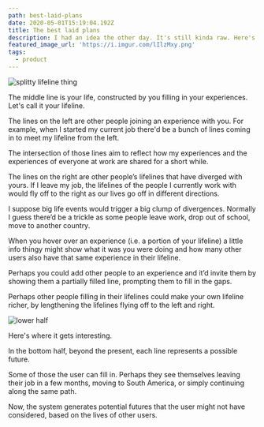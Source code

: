 ```yaml
---
path: best-laid-plans
date: 2020-05-01T15:19:04.192Z
title: The best laid plans
description: I had an idea the other day. It's still kinda raw. Here's some musings.
featured_image_url: 'https://i.imgur.com/lIlzMxy.png'
tags:
  - product
---
```

![splitty lifeline thing](https://i.imgur.com/lIlzMxy.png)

The middle line is your life, constructed by you filling in your experiences. Let's call it your lifeline.

The lines on the left are other people joining an experience with you. For example, when I started my current job there'd be a bunch of lines coming in to meet my lifeline from the left. 

The intersection of those lines aim to reflect how my experiences and the experiences of everyone at work are shared for a short while.

The lines on the right are other people’s lifelines that have diverged with yours. If I leave my job, the lifelines of the people I currently work with would fly off to the right as our lives go off in different directions.

I suppose big life events would trigger a big clump of divergences. Normally I guess there’d be a trickle as some people leave work, drop out of school, move to another country.

When you hover over an experience (i.e. a portion of your lifeline) a little info thingy might show what it was you were doing and how many other users also have that same experience in their lifeline. 

Perhaps you could add other people to an experience and it’d invite them by showing them a partially filled line, prompting them to fill in the gaps.

Perhaps other people filling in their lifelines could make your own lifeline richer, by lengthening the lifelines flying off to the left and right.


![lower half](https://i.imgur.com/pPGnWcg.png)

Here's where it gets interesting. 

In the bottom half, beyond the present, each line represents a possible future.

Some of those the user can fill in. Perhaps they see themselves leaving their job in a few months, moving to South America, or simply continuing along the same path.

Now, the system generates potential futures that the user might not have considered, based on the lives of other users.
